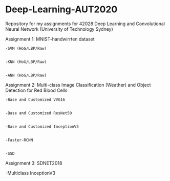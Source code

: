 # Deep-Learning-AUT2020

Repository for my assignments for 42028 Deep Learning and Convolutional Neural Network (University of Technology Sydney)

  Assignment 1: MNIST-handwirrten dataset
  
  
    -SVM (HoG/LBP/Raw)
    
    
    -KNN (HoG/LBP/Raw)
    
    
    -ANN (HoG/LBP/Raw)
    
    
    
  Assignment 2: Multi-class Image Classification (Weather) and Object Detection for Red Blood Cells
  
  
    -Base and Customized VVG16
    
    
    -Base and Customized ResNet50
    
    
    -Base and Customized InceptionV3
    
    
    -Faster-RCNN
    
    
    -SSD



Assignment 3: SDNET2018


  -Multiclass InceptionV3
